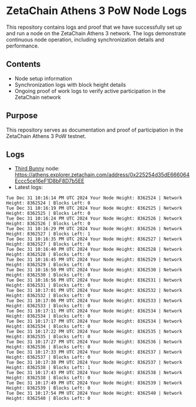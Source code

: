 # ZetaChain Athens 3 PoW Node Logs
This repository contains logs and proof that we have successfully set up and run a node on the ZetaChain Athens 3 network. The logs demonstrate continuous node operation, including synchronization details and performance.

## Contents
- Node setup information
- Synchronization logs with block height details
- Ongoing proof of work logs to verify active participation in the ZetaChain network

## Purpose
This repository serves as documentation and proof of participation in the ZetaChain Athens 3 PoW testnet.

## Logs

- [Third Bunny](https://thirdbunny.xyz/) node: https://athens.explorer.zetachain.com/address/0x225254d35dE666064Eccc5ce16eF1D8bF8D7b5EE
- Latest logs:
```
Tue Dec 31 10:16:14 PM UTC 2024 Your Node Height: 8362524 | Network Height: 8362524 | Blocks Left: 0
Tue Dec 31 10:16:19 PM UTC 2024 Your Node Height: 8362525 | Network Height: 8362525 | Blocks Left: 0
Tue Dec 31 10:16:24 PM UTC 2024 Your Node Height: 8362526 | Network Height: 8362526 | Blocks Left: 0
Tue Dec 31 10:16:29 PM UTC 2024 Your Node Height: 8362526 | Network Height: 8362527 | Blocks Left: 1
Tue Dec 31 10:16:35 PM UTC 2024 Your Node Height: 8362527 | Network Height: 8362527 | Blocks Left: 0
Tue Dec 31 10:16:40 PM UTC 2024 Your Node Height: 8362528 | Network Height: 8362528 | Blocks Left: 0
Tue Dec 31 10:16:45 PM UTC 2024 Your Node Height: 8362529 | Network Height: 8362529 | Blocks Left: 0
Tue Dec 31 10:16:50 PM UTC 2024 Your Node Height: 8362530 | Network Height: 8362530 | Blocks Left: 0
Tue Dec 31 10:16:56 PM UTC 2024 Your Node Height: 8362531 | Network Height: 8362531 | Blocks Left: 0
Tue Dec 31 10:17:01 PM UTC 2024 Your Node Height: 8362532 | Network Height: 8362532 | Blocks Left: 0
Tue Dec 31 10:17:06 PM UTC 2024 Your Node Height: 8362533 | Network Height: 8362533 | Blocks Left: 0
Tue Dec 31 10:17:11 PM UTC 2024 Your Node Height: 8362534 | Network Height: 8362534 | Blocks Left: 0
Tue Dec 31 10:17:17 PM UTC 2024 Your Node Height: 8362534 | Network Height: 8362534 | Blocks Left: 0
Tue Dec 31 10:17:22 PM UTC 2024 Your Node Height: 8362535 | Network Height: 8362535 | Blocks Left: 0
Tue Dec 31 10:17:27 PM UTC 2024 Your Node Height: 8362536 | Network Height: 8362536 | Blocks Left: 0
Tue Dec 31 10:17:33 PM UTC 2024 Your Node Height: 8362537 | Network Height: 8362537 | Blocks Left: 0
Tue Dec 31 10:17:38 PM UTC 2024 Your Node Height: 8362537 | Network Height: 8362538 | Blocks Left: 1
Tue Dec 31 10:17:43 PM UTC 2024 Your Node Height: 8362538 | Network Height: 8362538 | Blocks Left: 0
Tue Dec 31 10:17:49 PM UTC 2024 Your Node Height: 8362539 | Network Height: 8362539 | Blocks Left: 0
Tue Dec 31 10:17:54 PM UTC 2024 Your Node Height: 8362540 | Network Height: 8362540 | Blocks Left: 0
```
